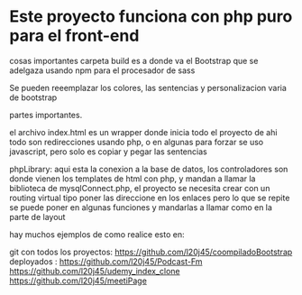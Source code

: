 #  Este proyecto funciona con php puro para el front-end

cosas importantes
carpeta build es a donde va el Bootstrap que se adelgaza usando npm para el procesador de sass

Se pueden reeemplazar los colores, las sentencias y personalizacion varia de bootstrap

partes importantes.

el archivo index.html es un wrapper donde inicia todo el proyecto de ahi todo son redirecciones usando php, o en algunas para forzar se uso javascript, pero solo es copiar y pegar las sentencias


phpLibrary: aqui esta la conexion a la base de datos, los controladores son donde vienen los templates de html con php, y mandan a llamar la biblioteca de mysqlConnect.php, 
el proyecto se necesita crear con un routing virtual tipo poner las direccione en los enlaces pero lo que se repite se puede poner en algunas funciones y mandarlas a llamar como en la parte de layout

hay muchos ejemplos de como realice esto en:

git con todos los proyectos: https://github.com/l20j45/coompiladoBootstrap
deployados :
https://github.com/l20j45/Podcast-Fm
https://github.com/l20j45/udemy_index_clone
https://github.com/l20j45/meetiPage